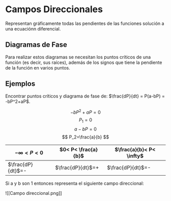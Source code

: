 # Campos Direccionales
Representan gráficamente todas las pendientes de las funciones solución a una ecuaciónn diferencial.

## Diagramas de Fase
Para realizar estos diagramas se necesitan los puntos críticos de una función (es decir, sus raíces), además de los signos que tiene la pendiente de la función en varios puntos.

## Ejemplos
Encontrar puntos críticos y diagrama de fase de:
$\frac{dP}{dt} = P(a-bP) = -bP^2+aP$.

$$
-bP^2+aP=0
$$
$$
P_1 =0
$$
$$
a-bP =0
$$
$$
P_2=\frac{a}{b}
$$

|$-\infty < P < 0$|$0< P< \frac{a}{b}$|$\frac{a}{b}< P< \infty$|
|---|---|---|
|$\frac{dP}{dt}$=-|$\frac{dP}{dt}$=+|$\frac{dP}{dt}$=-|

Si a y b son 1 entonces representa el siguiente campo direccional:

![[Campo direccional.png]]
